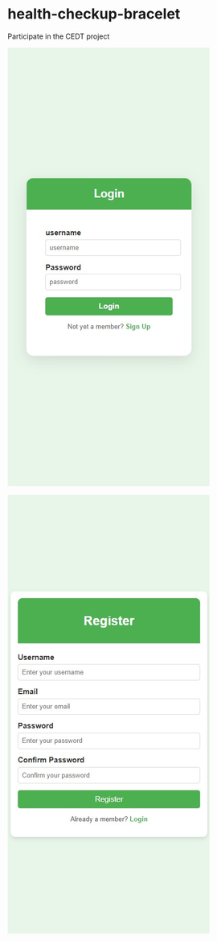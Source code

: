 # health-checkup-bracelet
Participate in the CEDT project

![login](images/login.jpg)

![Register](images/register.jpg)
